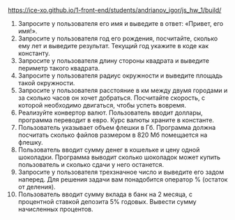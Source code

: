 https://ice-xo.github.io/1-front-end/students/andrianov_igor/js_hw_1/build/

1)   Запросите у пользователя его имя и выведите в ответ: «Привет, его имя!».
2)   Запросите у пользователя год его рождения, посчитайте, сколько ему лет и выведите результат. Текущий год укажите в коде как константу.
3)   Запросите у пользователя длину стороны квадрата и выведите периметр такого квадрата.
4)   Запросите у пользователя радиус окружности и выведите площадь такой окружности.
5)   Запросите у пользователя расстояние в км между двумя городами и за сколько часов он хочет добраться. Посчитайте скорость, с которой необходимо двигаться, чтобы успеть вовремя.
6)   Реализуйте конвертор валют. Пользователь вводит доллары, программа переводит в евро. Курс валюты храните в константе.
7)   Пользователь указывает объем флешки в Гб. Программа должна посчитать сколько файлов размером в 820 Мб помещается на флешку.
8)   Пользователь вводит сумму денег в кошельке и цену одной шоколадки. Программа выводит сколько шоколадок может купить пользователь и сколько сдачи у него останется.
9)   Запросите у пользователя трехзначное число и выведите его задом наперед. Для решения задачи вам понадобится оператор % (остаток от деления).
10)  Пользователь вводит сумму вклада в банк на 2 месяца, с процентной ставкой депозита 5% годовых. Вывести сумму начисленных процентов.
